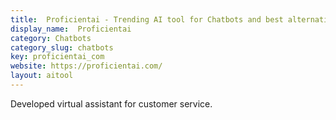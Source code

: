 ```yaml
---
title:  Proficientai - Trending AI tool for Chatbots and best alternatives
display_name:  Proficientai
category: Chatbots
category_slug: chatbots
key: proficientai_com
website: https://proficientai.com/
layout: aitool
---
```


Developed virtual assistant for customer service.
